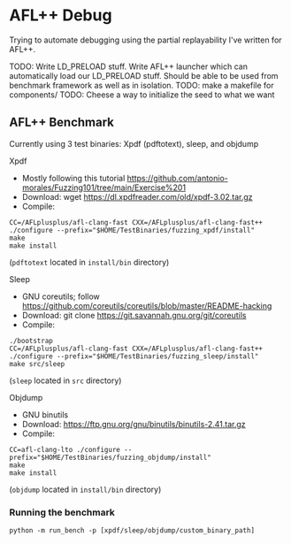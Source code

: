 # AFL++ Debug
Trying to automate debugging using the partial replayability I've written for AFL++.

TODO: Write LD_PRELOAD stuff. Write AFL++ launcher which can automatically load our LD_PRELOAD stuff. Should be able to be used from benchmark framework as well as in isolation.
TODO: make a makefile for components/
TODO: Cheese a way to initialize the seed to what we want

## AFL++ Benchmark
Currently using 3 test binaries: Xpdf (pdftotext), sleep, and objdump

Xpdf
 - Mostly following this tutorial https://github.com/antonio-morales/Fuzzing101/tree/main/Exercise%201
 - Download: wget https://dl.xpdfreader.com/old/xpdf-3.02.tar.gz
 - Compile:
```
CC=/AFLplusplus/afl-clang-fast CXX=/AFLplusplus/afl-clang-fast++ ./configure --prefix="$HOME/TestBinaries/fuzzing_xpdf/install"
make
make install
```
(`pdftotext` located in `install/bin` directory)


Sleep
 - GNU coreutils; follow https://github.com/coreutils/coreutils/blob/master/README-hacking
 - Download: git clone https://git.savannah.gnu.org/git/coreutils
 - Compile: 
```
./bootstrap
CC=/AFLplusplus/afl-clang-fast CXX=/AFLplusplus/afl-clang-fast++ ./configure --prefix="$HOME/TestBinaries/fuzzing_sleep/install"
make src/sleep
```
(`sleep` located in `src` directory)


Objdump
 - GNU binutils
 - Download: https://ftp.gnu.org/gnu/binutils/binutils-2.41.tar.gz
 - Compile:
```
CC=afl-clang-lto ./configure --prefix="$HOME/TestBinaries/fuzzing_objdump/install"
make
make install
```
(`objdump` located in `install/bin` directory)

### Running the benchmark
```
python -m run_bench -p [xpdf/sleep/objdump/custom_binary_path]
```
